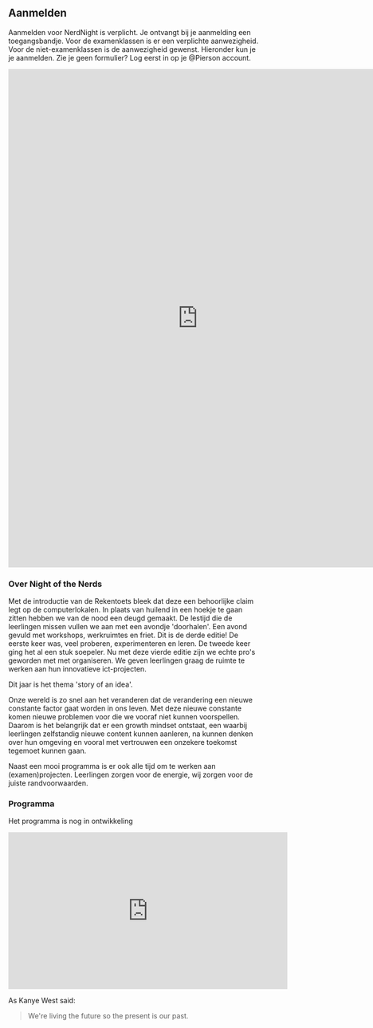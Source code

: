 ##   Aanmelden

Aanmelden voor NerdNight is verplicht. Je ontvangt bij je aanmelding een toegangsbandje. Voor de examenklassen is er een verplichte aanwezigheid. Voor de niet-examenklassen is de aanwezigheid gewenst.
Hieronder kun je je aanmelden. Zie je geen formulier? Log eerst in op je @Pierson account.

<iframe src="https://docs.google.com/forms/d/e/1FAIpQLSdiD70KaLWSEzUBVWs2q6G3y09rRAwkOLrCZfz5ukQVOhXYBA/viewform?embedded=true" width="760" height="1000" frameborder="0" marginheight="0" marginwidth="0">Hier komt dat formulier.</iframe>



### Over Night of the Nerds
Met de introductie van de Rekentoets bleek dat deze een behoorlijke claim legt op de computerlokalen. In plaats van huilend in een hoekje te gaan zitten hebben we van de nood een deugd gemaakt. De lestijd die de leerlingen missen vullen we aan met een avondje 'doorhalen'. Een avond gevuld met workshops, werkruimtes en friet. Dit is de derde editie! De eerste keer was, veel proberen, experimenteren en leren. De tweede keer ging het al een stuk soepeler. Nu met deze vierde editie zijn we echte pro's geworden met met organiseren. We geven leerlingen graag de ruimte te werken aan hun innovatieve ict-projecten.

Dit jaar is het thema 'story of an idea'.

Onze wereld is zo snel aan het veranderen dat de verandering een nieuwe constante factor gaat worden in ons leven. Met deze nieuwe constante komen nieuwe problemen voor die we vooraf niet kunnen voorspellen. Daarom is het belangrijk dat er een growth mindset ontstaat, een waarbij leerlingen zelfstandig nieuwe content kunnen aanleren, na kunnen denken over hun omgeving en vooral met vertrouwen een onzekere toekomst tegemoet kunnen gaan.

Naast een mooi programma is er ook alle tijd om te werken aan (examen)projecten. Leerlingen zorgen voor de energie, wij zorgen voor de juiste randvoorwaarden.

### Programma
Het programma is nog in ontwikkeling

<iframe width="560" height="315" src="https://www.youtube.com/embed/BEtPCT7ZcE0" frameborder="0" allow="autoplay; encrypted-media" allowfullscreen></iframe>

As Kanye West said:

> We're living the future so
> the present is our past.
